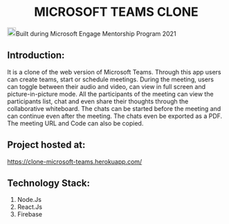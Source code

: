 <h1 align="center">MICROSOFT TEAMS CLONE</h1>

<p><img src="https://c.s-microsoft.com/favicon.ico?v2" height=20px>Built during Microsoft Engage Mentorship Program 2021</p>

## Introduction:
It is a clone of the web version of Microsoft Teams. Through this app users can create teams, start or schedule meetings. During the meeting, users can toggle between their audio and video, can view in full screen and picture-in-picture mode. All the participants of the meeting can view the participants list, chat and even share their thoughts through the collaborative whiteboard. The chats can be started before the meeting and can continue even after the meeting. The chats even be exported as a PDF. The meeting URL and Code can also be copied.

## Project hosted at:
https://clone-microsoft-teams.herokuapp.com/

## Technology Stack:
  1) Node.Js
  2) React.Js
  3) Firebase
